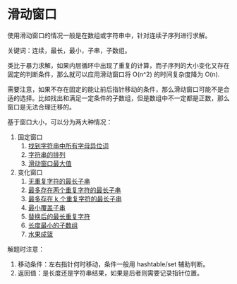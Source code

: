 # 滑动窗口

使用滑动窗口的情况一般是在数组或字符串中，针对连续子序列进行求解。

关键词：连续，最长，最小，子串，子数组。

类比于暴力求解，如果内层循环中出现了重复的计算，而子序列的大小变化又存在固定的判断条件，那么就可以应用滑动窗口将 O(n^2) 的时间复杂度降为 O(n).

需要注意，如果不存在固定的能让前后指针移动的条件，那么滑动窗口可能不是合适的选择。比如找出和满足一定条件的子数组，但是数组中不一定都是正数，那么窗口是无法合理迁移的。

基于窗口大小，可以分为两大种情况：

1. 固定窗口
   1. [找到字符串中所有字母异位词](find_anagrams.py)
   2. [字符串的排列](permutation_in_string.py)
   3. [滑动窗口最大值](sliding_window_maximum.py)
2. 变化窗口
   1. [无重复字符的最长子串](longest_substring.py)
     1. [最多存在两个重复字符的最长子串](longest_substring.py)
     2. [最多存在 k 个重复字符的最长子串](longest_substring.py)
   2. [最小覆盖子串](min_window.py)
   3. [替换后的最长重复字符](longest_repeat_char_replacement.py)
   4. [长度最小的子数组](min_subarray.py)
   5. [水果成篮](total_fruits.py)

解题时注意：

1. 移动条件：左右指针何时移动，条件一般用 hashtable/set 辅助判断。
2. 返回值：是长度还是字符串结果，如果是后者则需要记录指针位置。
